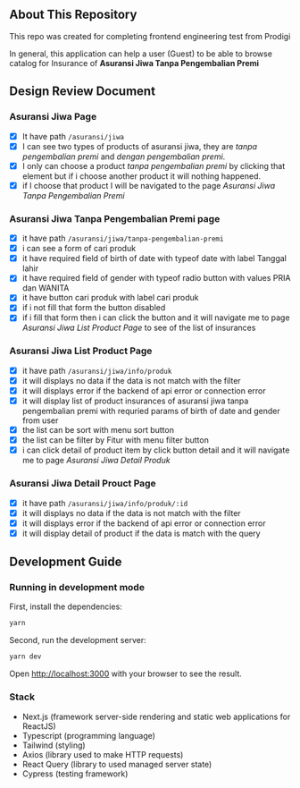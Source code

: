 ## About This Repository

This repo was created for completing frontend engineering test from Prodigi

In general, this application can help a user (Guest) to be able to browse catalog for Insurance of **Asuransi Jiwa Tanpa Pengembalian Premi**

## Design Review Document

### Asuransi Jiwa Page

- [x] It have path `/asuransi/jiwa`
- [x] I can see two types of products of asuransi jiwa, they are _tanpa pengembalian premi_ and _dengan pengembalian premi_.
- [x] I only can choose a product _tanpa pengembalian premi_ by clicking that element but if i choose another product it will nothing happened.
- [x] if I choose that product I will be navigated to the page _Asuransi Jiwa Tanpa Pengembalian Premi_

### Asuransi Jiwa Tanpa Pengembalian Premi page

- [x] it have path `/asuransi/jiwa/tanpa-pengembalian-premi`
- [x] i can see a form of cari produk
- [x] it have required field of birth of date with typeof date with label Tanggal lahir
- [x] it have required field of gender with typeof radio button with values PRIA dan WANITA
- [x] it have button cari produk with label cari produk
- [x] if i not fill that form the button disabled
- [x] if i fill that form then i can click the button and it will navigate me to page _Asuransi Jiwa List Product Page_ to see of the list of insurances

### Asuransi Jiwa List Product Page

- [x] it have path `/asuransi/jiwa/info/produk`
- [x] it will displays no data if the data is not match with the filter
- [x] it will displays error if the backend of api error or connection error
- [x] it will display list of product insurances of asuransi jiwa tanpa pengembalian premi with requried params of birth of date and gender from user
- [x] the list can be sort with menu sort button
- [x] the list can be filter by Fitur with menu filter button
- [x] i can click detail of product item by click button detail and it will navigate me to page _Asuransi Jiwa Detail Produk_

### Asuransi Jiwa Detail Prouct Page

- [x] it have path `/asuransi/jiwa/info/produk/:id`
- [x] it will displays no data if the data is not match with the filter
- [x] it will displays error if the backend of api error or connection error
- [x] it will display detail of product if the data is match with the query

## Development Guide

### Running in development mode

First, install the dependencies:

```bash
yarn
```

Second, run the development server:

```bash
yarn dev
```

Open [http://localhost:3000](http://localhost:3000) with your browser to see the result.

### Stack

- Next.js (framework server-side rendering and static web applications for ReactJS)
- Typescript (programming language)
- Tailwind (styling)
- Axios (library used to make HTTP requests)
- React Query (library to used managed server state)
- Cypress (testing framework)
